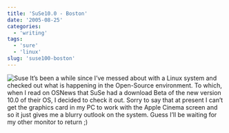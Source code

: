 ```yaml
---
title: 'SuSe10.0 - Boston'
date: '2005-08-25'
categories:
  - 'writing'
tags:
  - 'sure'
  - 'linux'
slug: 'suse100-boston'
---
```


![Suse](/images/2005/opensuse.gif)
It’s been a while since I’ve messed about with a Linux system and checked out what is happening in the Open-Source environment. To which, when I read on OSNews that SuSe had a download Beta of the new version 10.0 of their OS, I decided to check it out. Sorry to say that at present I can’t get the graphics card in my PC to work with the Apple Cinema screen and so it just gives me a blurry outlook on the system. Guess I’ll be waiting for my other monitor to return ;)

